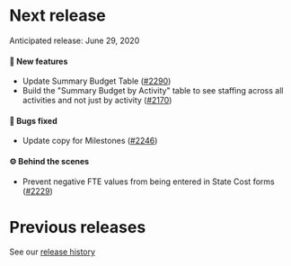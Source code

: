 # Next release

Anticipated release: June 29, 2020

#### 🚀 New features

- Update Summary Budget Table ([#2290])
- Build the "Summary Budget by Activity" table to see staffing across all activities and not just by activity ([#2170])

#### 🐛 Bugs fixed

- Update copy for Milestones ([#2246])

#### ⚙️ Behind the scenes

- Prevent negative FTE values from being entered in State Cost forms ([#2229])

# Previous releases

See our [release history](https://github.com/18F/cms-hitech-apd/releases)

[#2229]: https://github.com/18F/cms-hitech-apd/issues/2229
[#2246]: https://github.com/18F/cms-hitech-apd/issues/2246
[#2290]: https://github.com/18F/cms-hitech-apd/issues/2290
[#2170]: https://github.com/18F/cms-hitech-apd/issues/2170
